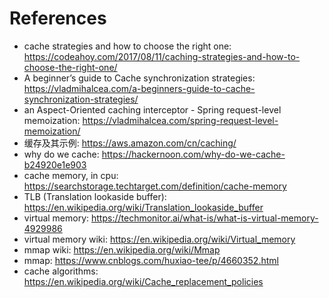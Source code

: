 # References

- cache strategies and how to choose the right one: https://codeahoy.com/2017/08/11/caching-strategies-and-how-to-choose-the-right-one/
- A beginner’s guide to Cache synchronization strategies: https://vladmihalcea.com/a-beginners-guide-to-cache-synchronization-strategies/
- an Aspect-Oriented caching interceptor - Spring request-level memoization: https://vladmihalcea.com/spring-request-level-memoization/
- 缓存及其示例: https://aws.amazon.com/cn/caching/
- why do we cache: https://hackernoon.com/why-do-we-cache-b24920e1e903
- cache memory, in cpu: https://searchstorage.techtarget.com/definition/cache-memory
- TLB (Translation lookaside buffer): https://en.wikipedia.org/wiki/Translation_lookaside_buffer
- virtual memory: https://techmonitor.ai/what-is/what-is-virtual-memory-4929986
- virtual memory wiki: https://en.wikipedia.org/wiki/Virtual_memory
- mmap wiki: https://en.wikipedia.org/wiki/Mmap
- mmap: https://www.cnblogs.com/huxiao-tee/p/4660352.html
- cache algorithms: https://en.wikipedia.org/wiki/Cache_replacement_policies